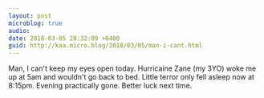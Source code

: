 ```yaml
---
layout: post
microblog: true
audio: 
date: 2018-03-05 20:32:09 +0400
guid: http://kaa.micro.blog/2018/03/05/man-i-cant.html
---
```

Man, I can't keep my eyes open today. Hurricaine Zane (my 3YO) woke me up at 5am and wouldn't go back to bed. Little terror only fell asleep now at 8:15pm. Evening practically gone. Better luck next time. 
